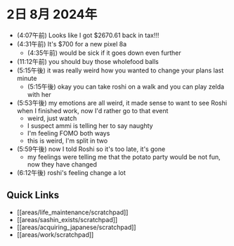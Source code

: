 # 2日 8月 2024年
- (4:07午前) Looks like I got $2670.61 back in tax!!!
- (4:31午前) It's $700 for a new pixel 8a
  - (4:35午前) would be sick if it goes down even further
- (11:12午前) you should buy those wholefood balls
- (5:15午後) it was really weird how you wanted to change your plans last minute
  - (5:15午後) okay you can take roshi on a walk and you can play zelda with her
- (5:53午後) my emotions are all weird, it made sense to want to see Roshi when I finished work, now I'd rather go to that event
  - weird, just watch
  - I suspect ammi is telling her to say naughty
  - I'm feeling FOMO both ways
  - this is weird, I'm split in two
- (5:59午後) now I told Roshi so it's too late, it's gone
  - my feelings were telling me that the potato party would be not fun, now they have changed
- (6:12午後) roshi's feeling change a lot









 



## Quick Links
- [[areas/life_maintenance/scratchpad]]
- [[areas/sashin_exists/scratchpad]]
- [[areas/acquiring_japanese/scratchpad]]
- [[areas/work/scratchpad]]
